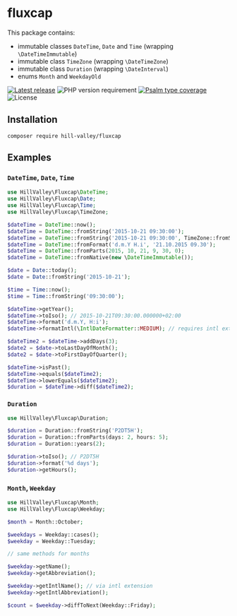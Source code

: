 fluxcap
=======

This package contains:

- immutable classes `DateTime`, `Date` and `Time` (wrapping `\DateTimeImmutable`)
- immutable class `TimeZone` (wrapping `\DateTimeZone`)
- immutable class `Duration` (wrapping `\DateInterval`)
- enums `Month` and `WeekdayOld`
  
[![Latest release](https://img.shields.io/github/v/release/hill-valley/fluxcap?sort=semver&style=flat-square)](https://github.com/hill-valley/fluxcap/releases)
![PHP version requirement](https://img.shields.io/packagist/php-v/hill-valley/fluxcap?style=flat-square)
[![Psalm type coverage](https://img.shields.io/endpoint?style=flat-square&url=https%3A%2F%2Fshepherd.dev%2Fgithub%2Fhill-valley%2Ffluxcap%2Fcoverage)](https://shepherd.dev/github/hill-valley/fluxcap)
![License](https://img.shields.io/github/license/hill-valley/fluxcap?style=flat-square)

Installation
------------

```
composer require hill-valley/fluxcap
```

Examples
--------

### `DateTime`, `Date`, `Time`

```php
use HillValley\Fluxcap\DateTime;
use HillValley\Fluxcap\Date;
use HillValley\Fluxcap\Time;
use HillValley\Fluxcap\TimeZone;

$dateTime = DateTime::now();
$dateTime = DateTime::fromString('2015-10-21 09:30:00');
$dateTime = DateTime::fromString('2015-10-21 09:30:00', TimeZone::fromString('Europe/Berlin'));
$dateTime = DateTime::fromFormat('d.m.Y H.i', '21.10.2015 09.30');
$dateTime = DateTime::fromParts(2015, 10, 21, 9, 30, 0);
$dateTime = DateTime::fromNative(new \DateTimeImmutable());

$date = Date::today();
$date = Date::fromString('2015-10-21');

$time = Time::now();
$time = Time::fromString('09:30:00');

$dateTime->getYear();
$dateTime->toIso(); // 2015-10-21T09:30:00.000000+02:00
$dateTime->format('d.m.Y, H:i');
$dateTime->formatIntl(\IntlDateFormatter::MEDIUM); // requires intl extension

$dateTime2 = $dateTime->addDays(3);
$date2 = $date->toLastDayOfMonth();
$date2 = $date->toFirstDayOfQuarter();

$dateTime->isPast();
$dateTime->equals($dateTime2);
$dateTime->lowerEquals($dateTime2);
$duration = $dateTime->diff($dateTime2);
```

### `Duration`

```php
use HillValley\Fluxcap\Duration;

$duration = Duration::fromString('P2DT5H');
$duration = Duration::fromParts(days: 2, hours: 5);
$duration = Duration::years(2);

$duration->toIso(); // P2DT5H
$duration->format('%d days');
$duration->getHours();
```

### `Month`, `Weekday`

```php
use HillValley\Fluxcap\Month;
use HillValley\Fluxcap\Weekday;

$month = Month::October;

$weekdays = Weekday::cases();
$weekday = Weekday::Tuesday;

// same methods for months

$weekday->getName();
$weekday->getAbbreviation();

$weekday->getIntlName(); // via intl extension
$weekday->getIntlAbbreviation();

$count = $weekday->diffToNext(Weekday::Friday);
```
